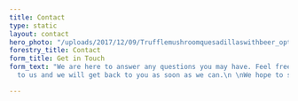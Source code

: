 ```yaml
---
title: Contact
type: static
layout: contact
hero_photo: "/uploads/2017/12/09/Trufflemushroomquesadillaswithbeer_optimized.jpg"
forestry_title: Contact
form_title: Get in Touch
form_text: "We are here to answer any questions you may have. Feel free to reach out
  to us and we will get back to you as soon as we can.\n \nWe hope to see you soon!"

---
```


